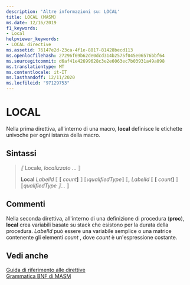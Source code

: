 ```yaml
---
description: 'Altre informazioni su: LOCAL'
title: LOCAL (MASM)
ms.date: 12/16/2019
f1_keywords:
- Local
helpviewer_keywords:
- LOCAL directive
ms.assetid: 76147e2d-23ca-4f1e-8817-81428becd113
ms.openlocfilehash: 27296f69b62de0dcd314b2575f045e06576bbf64
ms.sourcegitcommit: d6af41e42699628c3e2e6063ec7b03931a49a098
ms.translationtype: MT
ms.contentlocale: it-IT
ms.lasthandoff: 12/11/2020
ms.locfileid: "97129753"
---
```

# <a name="local"></a>LOCAL

Nella prima direttiva, all'interno di una macro, **local** definisce le etichette univoche per ogni istanza della macro.

## <a name="syntax"></a>Sintassi

>  *⟦* Locale, *localizzato* ... ⟧
>
> **Local** *LabelId* ⟦ __\[__ *count*__]__ ⟧ ⟦__:__*qualifiedType*⟧ ⟦__,__ *LabelId* ⟦ __\[__ *count*__]__ ⟧ ⟦*qualifiedType ⟧*... ⟧

## <a name="remarks"></a>Commenti

Nella seconda direttiva, all'interno di una definizione di procedura (**proc**), **local** crea variabili basate su stack che esistono per la durata della procedura. *LabelId* può essere una variabile semplice o una matrice contenente gli elementi *count* , dove *count* è un'espressione costante.

## <a name="see-also"></a>Vedi anche

[Guida di riferimento alle direttive](directives-reference.md)\
[Grammatica BNF di MASM](masm-bnf-grammar.md)
